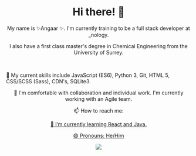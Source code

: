 <h1 align="center">  Hi there! 👋 </h1> 

<p align="center"> My name is ✨Angaar ✨. I'm currently training to be a full stack developer at _nology. </p>

<p align="center"> I also have a first class master's degree in Chemical Engineering from the University of Surrey. </p> 
<br> 
<div align="center"> 
<p style="text-align: left;"> 🔭 My current skills include JavaScript (ES6), Python 3, Git, HTML 5, CSS/SCSS (Sass), CDN's, SQLite3. </p>
<p> 👯 I'm comfortable with collaboration and individual work. I'm currently working with an Agile team.</p>     
<p> 📫 How to reach me: <a href="https://www.linkedin.com/in/angaar-uriakhil-1723a71b4/" LinkedIn </a> </p> 
<p> 🌱 I’m currently learning React and Java. </p> 
<p> 😄 Pronouns: He/Him </p> 

</div> 



<p align="center">
<a href="https://github.com/anuraghazra/github-readme-stats">
  <img src="https://github-readme-stats.vercel.app/api?username=angaar96&show_icons=true&theme=tokyonight"/>
</a>
</p> 
